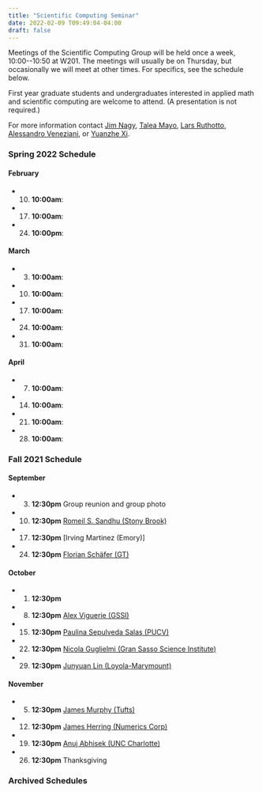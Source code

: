 ```yaml
---
title: "Scientific Computing Seminar"
date: 2022-02-09 T09:49:04-04:00
draft: false
---
```


Meetings of the Scientific Computing Group will be held once a week, 10:00--10:50 at W201. The meetings will usually be on Thursday, but occasionally we will meet at other times. For specifics, see the schedule below. 

First year graduate students and undergraduates interested in applied math and scientific computing are welcome to attend. (A presentation is not required.)

For more information contact [Jim Nagy](http://www.mathcs.emory.edu/~nagy), [Talea Mayo](https://www.taleamayo.com), [Lars Ruthotto](http://www.mathcs.emory.edu/~lruthot), [Alessandro Veneziani](http://www.mathcs.emory.edu/~ale), or [Yuanzhe Xi](http://www.math.emory.edu/~yxi26/).

### Spring 2022 Schedule

#### February
* 10. **10:00am**: 
* 17. **10:00am**: 
* 24. **10:00pm**: 

#### March
* 3.  **10:00am**:  
* 10. **10:00am**:  
* 17. **10:00am**:  
* 24. **10:00am**:  
* 31. **10:00am**:  

#### April
* 7. **10:00am**:   
* 14. **10:00am**:  
* 21. **10:00am**:  
* 28. **10:00am**:  

### Fall 2021 Schedule

#### September
* 3. **12:30pm**  Group reunion and group photo
* 10. **12:30pm** [Romeil S. Sandhu (Stony Brook)](http://www.romeilsandhu.com)
* 17. **12:30pm** [Irving Martinez (Emory)]
* 24. **12:30pm** [Florian Schäfer (GT)](https://f-t-s.github.io)

#### October
* 1. **12:30pm** 
* 8. **12:30pm** [Alex Viguerie (GSSI)](https://www.gssi.it/people/post-doc/post-doc-maths/item/11289-viguerie-alex)
* 15. **12:30pm** [Paulina Sepulveda Salas (PUCV)](https://sites.google.com/view/ima-numerics)
* 22. **12:30pm** [Nicola Guglielmi (Gran Sasso Science Institute)](https://www.gssi.it/people/professors/lectures-maths/item/545-guglielmi-nicola)
* 29. **12:30pm** [Junyuan Lin (Loyola-Marymount)](https://sites.google.com/view/junyuanlin/home)


#### November  
* 5.  **12:30pm** [James Murphy (Tufts)](https://jmurphy.math.tufts.edu/)
* 12. **12:30pm** [James Herring (Numerics Corp)](https://www.linkedin.com/in/james-herring-73681956)
* 19. **12:30pm** [Anuj Abhisek (UNC Charlotte)](https://sites.google.com/view/anujabhishek/home)
* 26. **12:30pm** Thanksgiving

### Archived Schedules

